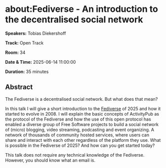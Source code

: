 # about:Fediverse - An introduction to the decentralised social network

**Speakers:** Tobias Diekershoff
                    
**Track:** Open Track
                    
**Room:** 34
                    
**Date & Time:** 2025-06-14 11:00:00
                    
**Duration:** 35 minutes
                    
## Abstract
                    
The Fediverse is a decentralised social network. But what does that mean?

In this talk I will give a short introduction to the [Fediverse](https://en.wikipedia.org/wiki/Fediverse) of 2025 and how it started to evolve in 2008. I will explain the basic concepts of ActivityPub as the protocol of the Fediverse and how the use of this open protocol has enabled a diverse group of Free Software projects to build a social network of (micro) blogging, video streaming, podcasting and event organizing. A network of thousands of community hosted services, where users can share and interact with each other regardless of the platform they use. What is possible in the Fediverse of 2025? And how can you get started today?

This talk does not require any technical knowledge of the Fediverse. However, you should know what an email is.
